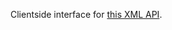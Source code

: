 <!--
name: 'vlille'
tools: ['React', 'Google Maps']
completeness: 30
-->

Clientside interface for [this XML API](http://mouth.sigill.org/acces-aux-donnees-vlille/).

